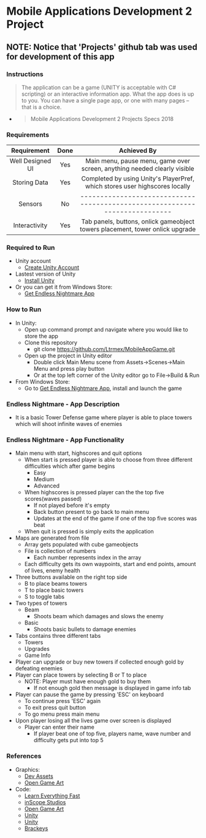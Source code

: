 # Mobile Applications Development 2 Project
## NOTE: Notice that 'Projects' github tab was used for development of this app 

### Instructions
> The application can be a game (UNITY is acceptable with C# scripting) or an interactive information app. What the app does is up 
to you. You can have a single page app, or one with many pages – that is a choice.
- > Mobile Applications Development 2 Projects Specs 2018

### Requirements
| Requirement      | Done  | Achieved By |
| :---:            | :---: |  :---:      |
| Well Designed UI | Yes   | Main menu, pause menu, game over screen, anything needed clearly visible |
| Storing Data     | Yes   | Completed by using Unity's PlayerPref, which stores user highscores locally |
| Sensors          | No    | --------------------------------------------------------------------------- |
| Interactivity    | Yes   | Tab panels, buttons, onlick gameobject towers placement, tower onlick upgrade |

### Required to Run
* Unity account
    - [Create Unity Account](https://id.unity.com/en/conversations/b354fb91-72d5-412e-a6bb-440eee53a36a01af)
* Lastest version of Unity
    - [Install Unity](https://unity3d.com/get-unity/download)
* Or you can get it from Windows Store:
    - [Get Endless Nightmare App](https://unity3d.com/get-unity/download)
    
### How to Run
* In Unity:
    - Open up command prompt and navigate where you would like to store the app
    - Clone this repository
        - git clone https://github.com/Ltrmex/MobileAppGame.git
    - Open up the project in Unity editor
        - Double click Main Menu scene from Assets->Scenes->Main Menu and press play button
        - Or at the top left corner of the Unity editor go to File->Build & Run
* From Windows Store:
    - Go to [Get Endless Nightmare App](https://unity3d.com/get-unity/download), install and launch the game

### Endless Nightmare - App Description
* It is a basic Tower Defense game where player is able to place towers which will shoot infinite waves of enemies

### Endless Nightmare - App Functionality
* Main menu with start, highscores and quit options
    - When start is pressed player is able to choose from three different difficulties which after game begins
        - Easy
        - Medium
        - Advanced
    - When highscores is pressed player can the the top five scores(waves passed) 
        - If not played before it's empty
        - Back button present to go back to main menu
        - Updates at the end of the game if one of the top five scores was beat
    -  When quit is pressed is simply exits the application
* Maps are generated from file
    - Array gets populated with cube gameobjects
    - File is collection of numbers
        - Each number represents index in the array
    - Each difficulty gets its own waypoints, start and end points, amount of lives, enemy health
* Three buttons available on the right top side
    - B to place beams towers
    - T to place basic towers
    - S to toggle tabs
* Two types of towers
    - Beam
        - Shoots beam which damages and slows the enemy
    - Basic
        - Shoots basic bullets to damage enemies
* Tabs contains three different tabs
    - Towers
    - Upgrades
    - Game Info
* Player can upgrade or buy new towers if collected enough gold by defeating enemies
* Player can place towers by selecting B or T to place
    - NOTE: Player must have enough gold to buy them
        - If not enough gold then message is displayed in game info tab
* Player can pause the game by pressing 'ESC' on keyboard
    - To continue press 'ESC' again
    - To exit press quit button
    - To go menu press main menu
* Upon player losing all the lives game over screen is displayed
    - Player can enter their name
        - If player beat one of top five, players name, wave number and difficulty gets put into top 5

### References
* Graphics:
    - [Dev Assets](http://devassets.com/)
    - [Open Game Art](https://opengameart.org/)
* Code:
    - [Learn Everything Fast](https://www.youtube.com/watch?v=82Mn8v55nr0)
    - [inScope Studios](https://www.youtube.com/watch?v=p3lAmkxTUz8)
    - [Open Game Art](https://opengameart.org/)
    - [Unity](https://unity3d.com/learn/tutorials/projects/space-shooter/spawning-waves)
    - [Unity](https://unity3d.com/learn/tutorials/topics/scripting/high-score-playerprefs)
    - [Brackeys](https://www.youtube.com/playlist?list=PLPV2KyIb3jR4u5jX8za5iU1cqnQPmbzG0)
